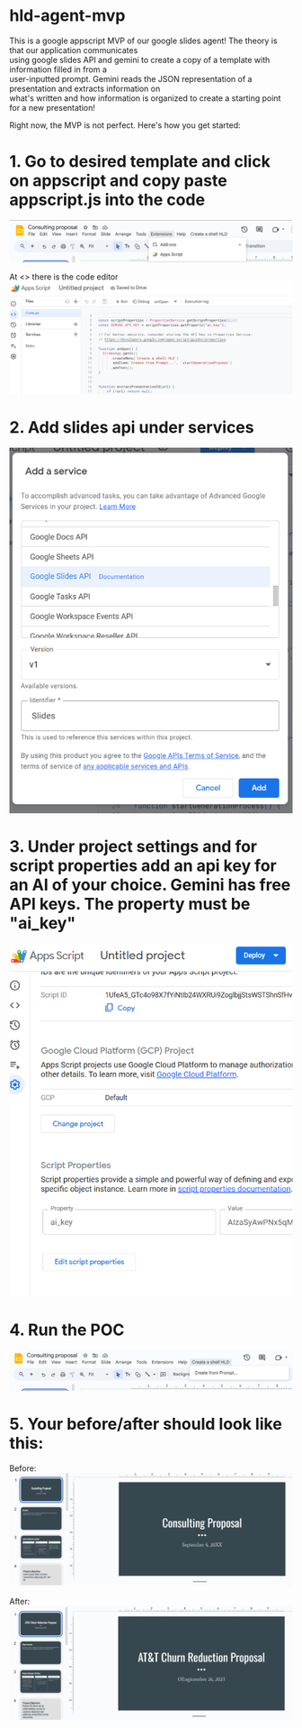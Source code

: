 # hld-agent-mvp

This is a google appscript MVP of our google slides agent! The theory is that our application communicates  
using google slides API and gemini to create a copy of a template with information filled in from a  
user-inputted prompt. Gemini reads the JSON representation of a presentation and extracts information on  
what's written and how information is organized to create a starting point for a new presentation!

Right now, the MVP is not perfect. Here's how you get started:


# 1. Go to desired template and click on appscript and copy   paste appscript.js into the code
![alt text](/readme-images/image.png)

At <> there is the code editor
![alt text](/readme-images/image-1.png)

# 2. Add slides api under services
![alt text](/readme-images/image-2.png)

# 3. Under project settings and for script properties add an api key for an AI of your choice. Gemini has free API keys. The property must be "ai_key" 
![alt text](/readme-images/image-3.png)

# 4. Run the POC
![alt text](/readme-images/image-4.png)

# 5. Your before/after should look like this:
Before:
![alt text](/readme-images/image-6.png)

After:
![alt text](/readme-images/image-7.png)